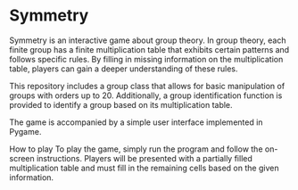 # Symmetry

Symmetry is an interactive game about group theory. In group theory, each finite group has a finite multiplication table that exhibits certain patterns and follows specific rules. By filling in missing information on the multiplication table, players can gain a deeper understanding of these rules.

This repository includes a group class that allows for basic manipulation of groups with orders up to 20. Additionally, a group identification function is provided to identify a group based on its multiplication table.

The game is accompanied by a simple user interface implemented in Pygame.

How to play
To play the game, simply run the program and follow the on-screen instructions. Players will be presented with a partially filled multiplication table and must fill in the remaining cells based on the given information.
